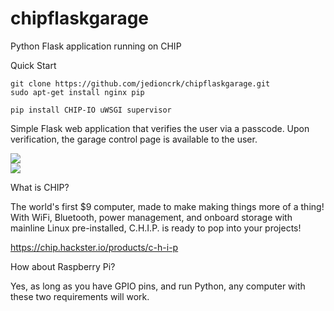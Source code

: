 # chipflaskgarage
Python Flask application running on CHIP

Quick Start
```
git clone https://github.com/jedioncrk/chipflaskgarage.git
sudo apt-get install nginx pip

pip install CHIP-IO uWSGI supervisor
```



Simple Flask web application that verifies the user via a passcode.  Upon verification, the garage control page is available to the user.

<img src="https://github.com/jedioncrk/chipflaskgarage/blob/master/prompt.PNG" /><br />
<img src="https://github.com/jedioncrk/chipflaskgarage/blob/master/inside.PNG" />

What is CHIP?

The world's first $9 computer, made to make making things more of a thing!  With WiFi, Bluetooth, power management, and onboard storage with mainline Linux pre-installed, C.H.I.P. is ready to pop into your projects! 

https://chip.hackster.io/products/c-h-i-p

How about Raspberry Pi?

Yes, as long as you have GPIO pins, and run Python, any computer with these two requirements will work.

